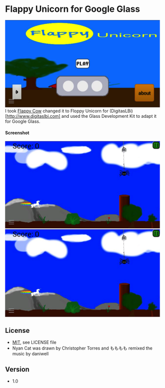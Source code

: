 Flappy Unicorn for Google Glass
======
![Banner](/graphics/unicorn.PNG)
I took [Flappy Cow](https://github.com/cubei/FlappyCow) changed it to Floppy Unicorn for (DigitasLBi)[http://www.digitaslbi.com] and used the Glass Development Kit to adapt it for Google Glass.


#### Screenshot
![Sceenshot Flappy Unicorn](/graphics/unicorn_game.PNG) ![Sceenshot Flappy Cow](/graphics/unicorn_game.PNG)

## License 
* [MIT](http://opensource.org/licenses/MIT), see LICENSE file
* Nyan Cat was drawn by Christopher Torres and もももも remixed the music by daniwell

## Version 
* 1.0

